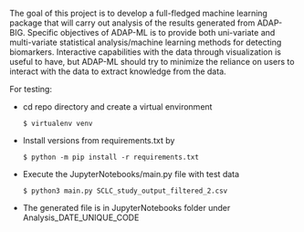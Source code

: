 The goal of this project is to develop a full-fledged machine learning package that will carry out analysis of the results generated from ADAP-BIG. Specific objectives of ADAP-ML is to provide both uni-variate and multi-variate statistical analysis/machine learning methods for detecting biomarkers. Interactive capabilities with the data through visualization is useful to have, but ADAP-ML should try to minimize the reliance on users to interact with the data to extract knowledge from the data.

For testing:
- cd repo directory and create a virtual environment

      $ virtualenv venv

- Install versions from requirements.txt by 

      $ python -m pip install -r requirements.txt

- Execute the JupyterNotebooks/main.py file with test data

      $ python3 main.py SCLC_study_output_filtered_2.csv
      
- The generated file is in JupyterNotebooks folder under Analysis_DATE_UNIQUE_CODE